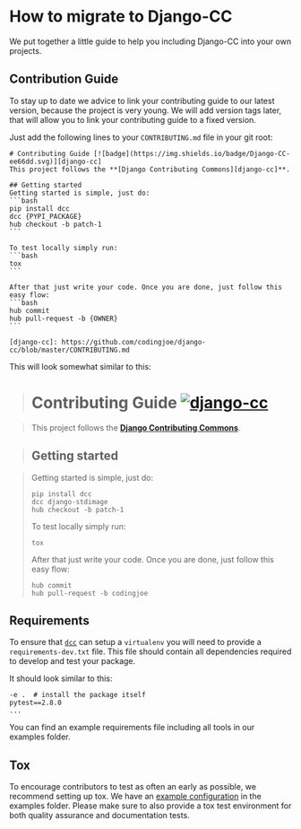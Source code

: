 # How to migrate to Django-CC

We put together a little guide to help you including Django-CC
into your own projects.

## Contribution Guide

To stay up to date we advice to link your contributing guide to our
latest version, because the project is very young. We will add version
tags later, that will allow you to link your contributing guide to a
fixed version.

Just add the following lines to your `CONTRIBUTING.md` file in your git root:

    # Contributing Guide [![badge](https://img.shields.io/badge/Django-CC-ee66dd.svg)][django-cc]
    This project follows the **[Django Contributing Commons][django-cc]**.

    ## Getting started
    Getting started is simple, just do:
    ```bash
    pip install dcc
    dcc {PYPI_PACKAGE}
    hub checkout -b patch-1
    ```

    To test locally simply run:
    ```bash
    tox
    ```

    After that just write your code. Once you are done, just follow this easy flow:
    ```bash
    hub commit
    hub pull-request -b {OWNER}
    ```

    [django-cc]: https://github.com/codingjoe/django-cc/blob/master/CONTRIBUTING.md

This will look somewhat similar to this:

> # Contributing Guide [![django-cc](https://img.shields.io/badge/Django-CC-ee66dd.svg)](django-cc)

> This project follows the **[Django Contributing Commons][django-cc]**.

> ## Getting started

> Getting started is simple, just do:
>
>     pip install dcc
>     dcc django-stdimage
>     hub checkout -b patch-1
>
> To test locally simply run:
>
>     tox
>
> After that just write your code. Once you are done, just follow this easy flow:
>
>     hub commit
>     hub pull-request -b codingjoe
>

## Requirements

To ensure that [`dcc`][dcc] can setup a `virtualenv` you will need to provide a
`requirements-dev.txt` file. This file should contain all dependencies
required to develop and test your package.

It should look similar to this:

    -e .  # install the package itself
    pytest==2.8.0
    ...

You can find an example requirements file including all tools in our
examples folder.

## Tox

To encourage contributors to test as often an early as possible, we
recommend setting up tox. We have an
[example configuration](examples/tox.ini)
in the examples folder.
Please make sure to also provide a tox test environment
for both quality assurance and documentation tests.

[dcc]: DCC.md
[django-cc]: https://github.com/codingjoe/django-cc/blob/master/CONTRIBUTING.md
